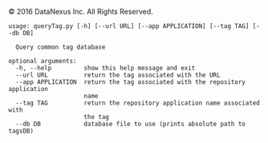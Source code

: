 &copy; 2016 DataNexus Inc.  All Rights Reserved.

    usage: queryTag.py [-h] [--url URL] [--app APPLICATION] [--tag TAG] [--db DB]

      Query common tag database

    optional arguments:
      -h, --help         show this help message and exit
      --url URL          return the tag associated with the URL
      --app APPLICATION  return the tag associated with the repository application
                         name
      --tag TAG          return the repository application name associated with
                         the tag
      --db DB            database file to use (prints absolute path to tagsDB)
